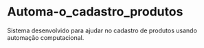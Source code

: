 # Automa-o_cadastro_produtos
Sistema desenvolvido para ajudar no cadastro de produtos usando automação computacional.
